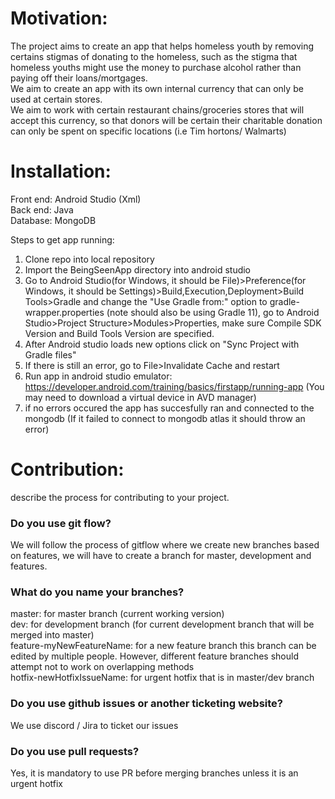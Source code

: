 # Motivation: 
The project aims to create an app that helps homeless youth by removing certains stigmas of donating to the homeless, such as the stigma that homeless youths might use the money to purchase alcohol rather than paying off their loans/mortgages.   
We aim to create an app with its own internal currency that can only be used at certain stores.   
We aim to work with certain restaurant chains/groceries stores that will accept this currency, so that donors will be certain their charitable donation can only be spent on specific locations (i.e Tim hortons/ Walmarts)    

# Installation: 
Front end: Android Studio (Xml)  
Back end: Java  
Database: MongoDB    

Steps to get app running:
1. Clone repo into local repository  
2. Import the BeingSeenApp directory into android studio   
3. Go to Android Studio(for Windows, it should be File)>Preference(for Windows, it should be Settings)>Build,Execution,Deployment>Build Tools>Gradle and change the "Use Gradle from:" option to gradle-wrapper.properties (note should also be using Gradle 11), go to Android Studio>Project Structure>Modules>Properties, make sure Compile SDK Version and Build Tools Version are specified.
4. After Android studio loads new options click on "Sync Project with Gradle files"   
5. If there is still an error, go to File>Invalidate Cache and restart  
6. Run app in android studio emulator: https://developer.android.com/training/basics/firstapp/running-app (You may need to download a virtual device in AVD manager)  
7. if no errors occured the app has succesfully ran and connected to the mongodb (If it failed to connect to mongodb atlas it should throw an error)   


# Contribution: 
describe the process for contributing to your project.   

### Do you use git flow?
We will follow the process of gitflow where we create new branches based on features, we will have to create a branch for master, development and features.   

### What do you name your branches?
master: for master branch (current working version)   
dev: for development branch (for current development branch that will be merged into master)   
feature-myNewFeatureName: for a new feature branch this branch can be edited by multiple people. However, different feature branches should attempt not to work on overlapping methods  
hotfix-newHotfixIssueName: for urgent hotfix that is in master/dev branch

### Do you use github issues or another ticketing website?
We use discord / Jira to ticket our issues 

### Do you use pull requests?
Yes, it is mandatory to use PR before merging branches unless it is an urgent hotfix

